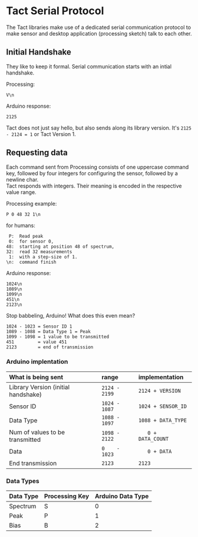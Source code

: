 # Tact Serial Protocol

The Tact libraries make use of a dedicated serial communication protocol to make sensor and desktop application (processing sketch) talk to each other.


## Initial Handshake
They like to keep it formal. Serial communication starts with an intial handshake. 

Processing:
    
    V\n
    
Arduino response:

	2125

Tact does not just say hello, but also sends along its library version. It's `2125 - 2124 = 1` or Tact Version 1.



## Requesting data
Each command sent from Processing consists of one uppercase command key, followed by four integers for configuring the sensor, followed by a newline char.   
Tact responds with integers. Their meaning is encoded in the respective value range.

Processing example:

    P 0 48 32 1\n
    
for humans: 

     P:  Read peak
     0:  for sensor 0, 
    48:  starting at position 48 of spectrum,
    32:  read 32 measurements
     1:  with a step-size of 1.
    \n:  command finish
       
Arduino response:
	
	1024\n
	1089\n
	1099\n
	451\n
	2123\n
	
Stop babbeling, Arduino! What does this even mean?

	1024 - 1023 = Sensor ID 1
	1089 - 1088 = Data Type 1 = Peak
	1099 - 1098 = 1 value to be transmitted
	451         = value 451
	2123        = end of transmission	


### Arduino implentation
| What is being sent                   | range            | implementation         |
| :----------------------------------- | :--------------- | :--------------------- |
| Library Version (initial handshake)  | `2124 - 2199`    | `2124 + VERSION`       |
| Sensor ID                            | `1024 - 1087`    | `1024 + SENSOR_ID`     |
| Data Type                            | `1088 - 1097`    | `1088 + DATA_TYPE`     |
| Num of values to be transmitted      | `1098 - 2122`    | `   0 + DATA_COUNT`    |
| Data                                 | `0    - 1023`    | `   0 + DATA`          |
| End transmission                     | `2123`           | `2123`                 |


### Data Types
| Data Type | Processing Key | Arduino Data Type |
| :-------- | :---------     | :---------------- |
| Spectrum  | S              | 0                 |
| Peak      | P              | 1                 |
| Bias      | B              | 2                 |

